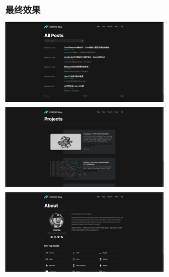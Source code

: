 # 最终效果

![image-20230126141944792](https://raw.githubusercontent.com/selfmakeit/resource/main/image-20230126141944792.png)

![image-20230126142001413](https://raw.githubusercontent.com/selfmakeit/resource/main/image-20230126142001413.png)

![image-20230126142016833](https://raw.githubusercontent.com/selfmakeit/resource/main/image-20230126142016833.png)
